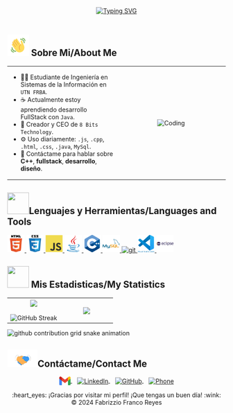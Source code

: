 <div align="center">
  <a href="https://git.io/typing-svg">
    <img src="https://readme-typing-svg.herokuapp.com?font=Fira+Code&size=25&pause=1000&center=true&width=435&lines=Bienvenidos%2Fas+a+mi+perfil;Welcome+to+my+profile!;Soy+Fabrizzio+Franco+Reyes;I'm+Fabrizzio+Franco+Reyes" alt="Typing SVG" />
  </a>
</div>

<br>

## <img src="https://raw.githubusercontent.com/ashu-guo/ashu-guo/main/assets/wave.gif" width="50px" height="50px"></img> Sobre Mi/About Me

<table align="center">
<tr border="none">
<td width="50%" align="left">

- 👨‍💻 Estudiante de Ingeniería en Sistemas de la Información en `UTN FRBA`. 
- ☕ Actualmente estoy aprendiendo desarrollo FullStack con `Java`. 
- 👾 Creador y CEO de `8 Bits Technology`. 
- ⚙️ Uso diariamente: `.js`, `.cpp`, `.html`, `.css`, `.java`, `MySql`. 
- 💬 Contáctame para hablar sobre **C++**, **fullstack**, **desarrollo**, **diseño**.

</td>
<td width="50%" align="center">
  <img align="center" alt="Coding" width="450" src="https://repository-images.githubusercontent.com/588181932/e36ec678-7984-4cdd-8e4c-a3932772ff8e">
</td>
</tr>
</table>

## <img src="https://media.giphy.com/media/M4NykXxUE0HAcK7UJ6/giphy.gif" width="50px" height="50px"></img>Lenguajes y Herramientas/Languages and Tools

<p align="left">
    <a href="https://developer.mozilla.org/en-US/docs/Web/HTML" target="_blank" rel="noreferrer">
        <img src="https://raw.githubusercontent.com/devicons/devicon/master/icons/html5/html5-original-wordmark.svg" alt="html5" width="40" height="40"/>
    </a>
    <a href="https://developer.mozilla.org/en-US/docs/Web/CSS" target="_blank" rel="noreferrer">
        <img src="https://raw.githubusercontent.com/devicons/devicon/master/icons/css3/css3-original-wordmark.svg" alt="css3" width="40" height="40"/>
    </a>
    <a href="https://developer.mozilla.org/en-US/docs/Web/JavaScript" target="_blank" rel="noreferrer">
        <img src="https://raw.githubusercontent.com/devicons/devicon/master/icons/javascript/javascript-original.svg" alt="javascript" width="40" height="40"/>
    </a>
    <a href="https://www.java.com" target="_blank" rel="noreferrer">
        <img src="https://raw.githubusercontent.com/devicons/devicon/master/icons/java/java-original.svg" alt="java" width="40" height="40"/>
    </a>
    <a href="https://www.w3.org/standards/webdesign/script" target="_blank" rel="noreferrer">
        <img src="https://raw.githubusercontent.com/devicons/devicon/master/icons/cplusplus/cplusplus-original.svg" alt="cplusplus" width="40" height="40"/>
    </a>
    <a href="https://www.mysql.com/" target="_blank" rel="noreferrer">
        <img src="https://raw.githubusercontent.com/devicons/devicon/master/icons/mysql/mysql-original-wordmark.svg" alt="mysql" width="40" height="40"/>
    </a>
    <a href="https://git-scm.com/" target="_blank" rel="noreferrer">
        <img src="https://www.vectorlogo.zone/logos/git-scm/git-scm-icon.svg" alt="git" width="40" height="40"/>
    </a>
    <a href="https://code.visualstudio.com/" target="_blank" rel="noreferrer">
        <img src="https://raw.githubusercontent.com/devicons/devicon/master/icons/vscode/vscode-original-wordmark.svg" alt="vscode" width="40" height="40"/>
    </a>
    <a href="https://www.eclipse.org/ide/" target="_blank" rel="noreferrer">
        <img src="https://raw.githubusercontent.com/devicons/devicon/master/icons/eclipse/eclipse-original-wordmark.svg" alt="eclipse" width="40" height="40"/>
    </a>
</p>

## <img src="https://media2.giphy.com/media/QssGEmpkyEOhBCb7e1/giphy.gif?cid=ecf05e47a0n3gi1bfqntqmob8g9aid1oyj2wr3ds3mg700bl&rid=giphy.gif" width="50px" height="50px"> Mis Estadisticas/My Statistics

<table align="center">
<tr border="none">
<td width="50%" align="center">
  <img align="center" src="https://github-readme-stats.vercel.app/api?username=ffrancoreyes&theme=chartreuse-dark&show_icons=true&count_private=true" />
  <br></br>
  <img title="🔥 Get streak stats for your profile at git.io/streak-stats" alt="GitHub Streak" src="https://github-readme-streak-stats.herokuapp.com/?user=ffrancoreyes&theme=chartreuse-dark&hide_border=false" />
</td>
<td width="50%" align="center">
  <img align="center" src="https://github-readme-stats.anuraghazra1.vercel.app/api/top-langs/?username=ffrancoreyes&theme=chartreuse-dark&hide_border=false&no-bg=true&no-frame=true&langs_count=10"/>
</td>
</tr>
</table>

<p>
    <picture align="center">
      <source media="(prefers-color-scheme: dark)" srcset="https://raw.githubusercontent.com/ffrancoreyes/ffrancoreyes/master/assets/github-contribution-grid-snake.svg">
      <source media="(prefers-color-scheme: light)" srcset="https://raw.githubusercontent.com/ffrancoreyes/ffrancoreyes/master/assets/github-contribution-grid-snake.svg">
      <img alt="github contribution grid snake animation" src="https://raw.githubusercontent.com/ffrancoreyes/ffrancoreyes/master/assets/github-contribution-grid-snake.svg">
    </picture>
</p>

## <img src='https://raw.githubusercontent.com/ashu-guo/ashu-guo/main/assets/handshake.gif' width="70px" height="40px">Contáctame/Contact Me

<p align="center">
  <a href="mailto:ffrancoreyes@outlook.com">
    <img align="center" alt="Gmail" width="26px" src="https://raw.githubusercontent.com/ashu-guo/ashu-guo/master/assets/gmail.svg" />
  </a> &nbsp;&nbsp;
  <a href="https://www.linkedin.com/in/fabrizziofrancoreyes/" target="_blank">
    <img align="center" alt="LinkedIn" width="26px" src="https://raw.githubusercontent.com/ashu-guo/ashu-guo/master/assets/linkedin.svg" />
  </a> &nbsp;&nbsp;
  <a href="https://github.com/ffrancoreyes" target="_blank">
    <img align="center" alt="GitHub" width="26px" src="https://upload.wikimedia.org/wikipedia/commons/thumb/a/ae/Github-desktop-logo-symbol.svg/1024px-Github-desktop-logo-symbol.svg.png" />
  </a> &nbsp;&nbsp;
  <a href="tel:+541151489765">
    <img align="center" alt="Phone" width="26px" src="https://raw.githubusercontent.com/ashu-guo/ashu-guo/master/assets/phone.svg" />
  </a>
</p>

<div align="center">
  :heart_eyes: ¡Gracias por visitar mi perfil! ¡Que tengas un buen día! :wink: <br/>
  &copy; 2024 Fabrizzio Franco Reyes
</div>
